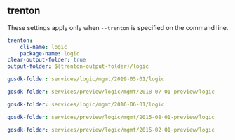 
## trenton

These settings apply only when `--trenton` is specified on the command line.

``` yaml $(trenton)
trenton:
    cli-name: logic
    package-name: logic
clear-output-folder: true
output-folder: $(trenton-output-folder)/logic
```

``` yaml $(tag) == 'package-2019-05' && $(trenton)
gosdk-folder: services/logic/mgmt/2019-05-01/logic
```

``` yaml $(tag) == 'package-2018-07-preview' && $(trenton)
gosdk-folder: services/preview/logic/mgmt/2018-07-01-preview/logic
```

``` yaml $(tag) == 'package-2016-06' && $(trenton)
gosdk-folder: services/logic/mgmt/2016-06-01/logic
```

``` yaml $(tag) == 'package-2015-08-preview' && $(trenton)
gosdk-folder: services/preview/logic/mgmt/2015-08-01-preview/logic
```

``` yaml $(tag) == 'package-2015-02-preview' && $(trenton)
gosdk-folder: services/preview/logic/mgmt/2015-02-01-preview/logic
```
